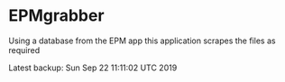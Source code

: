 # EPMgrabber
Using a database from the EPM app this application scrapes the files as required


Latest backup: Sun Sep 22 11:11:02 UTC 2019
